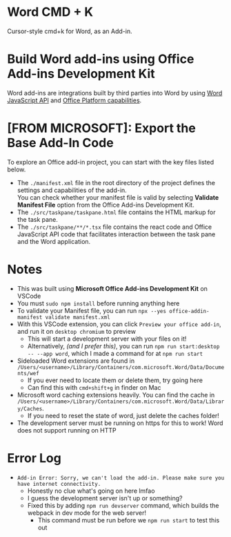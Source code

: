 # Word CMD + K
Cursor-style cmd+k for Word, as an Add-in.

# Build Word add-ins using Office Add-ins Development Kit

Word add-ins are integrations built by third parties into Word by using [Word JavaScript API](https://learn.microsoft.com/en-us/office/dev/add-ins/reference/overview/word-add-ins-reference-overview) and [Office Platform capabilities](https://learn.microsoft.com/en-us/office/dev/add-ins/overview/office-add-ins).

# [FROM MICROSOFT]: Export the Base Add-In Code

To explore an Office add-in project, you can start with the key files listed below.

- The `./manifest.xml` file in the root directory of the project defines the settings and capabilities of the add-in.  <br>You can check whether your manifest file is valid by selecting **Validate Manifest File** option from the Office Add-ins Development Kit.
- The `./src/taskpane/taskpane.html` file contains the HTML markup for the task pane.
- The `./src/taskpane/**/*.tsx` file contains the react code and Office JavaScript API code that facilitates interaction between the task pane and the Word application.

# Notes
* This was built using **Microsoft Office Add-ins Development Kit** on VSCode
* You must `sudo npm install` before running anything here
* To validate your Manifest file, you can run `npx --yes office-addin-manifest validate manifest.xml`
* With this VSCode extension, you can click `Preview your office add-in`, and run it on `desktop chromium` to preview
    * This will start a development server with your files on it!
    * Alternatively, *(and I prefer this)*, you can run `npm run start:desktop -- --app word`, which I made a command for at `npm run start`
* Sideloaded Word extensions are found in `/Users/<username>/Library/Containers/com.microsoft.Word/Data/Documents/wef`
    * If you ever need to locate them or delete them, try going here
    * Can find this with `cmd+shift+g` in finder on Mac
* Microsoft word caching extensions heavily. You can find the cache in `/Users/<username>/Library/Containers/com.microsoft.Word/Data/Library/Caches`.
    * If you need to reset the state of word, just delete the caches folder!
* The development server must be running on https for this to work! Word does not support running on HTTP

# Error Log
* `Add-in Error: Sorry, we can't load the add-in. Please make sure you have internet connectivity.`
    * Honestly no clue what's going on here lmfao
    * I guess the development server isn't up or something? 
    * Fixed this by adding `npm run devserver` command, which builds the webpack in dev mode for the web server!
        * This command must be run before we `npm run start` to test this out
